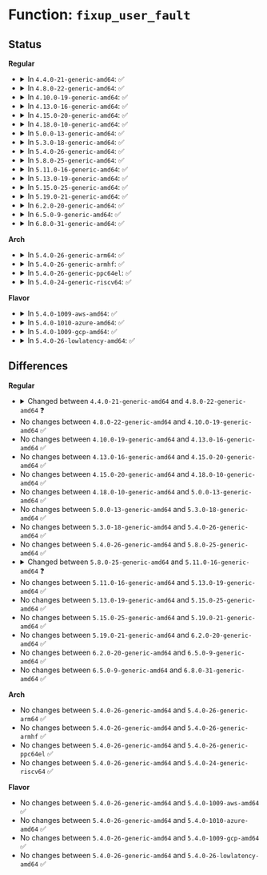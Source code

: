 # Function: <code>fixup_user_fault</code>

## Status
<b>Regular</b>
<ul>
<li>
<details>
<summary>In <code>4.4.0-21-generic-amd64</code>: ✅</summary>

```c
int fixup_user_fault(struct task_struct * tsk, struct mm_struct * mm, long unsigned int address, unsigned int fault_flags)
```

```json
{
  "name": "fixup_user_fault",
  "collision_type": "Unique Global",
  "inline_type": "No",
  "funcs": [
    {
      "addr": 18446744071580660992,
      "name": "fixup_user_fault",
      "external": true,
      "loc": "mm/gup.c:587",
      "file": "mm/gup.c",
      "inline": "seen, unknown",
      "caller_inline": [],
      "caller_func": [
        "kernel/futex.c:fault_in_user_writeable"
      ]
    }
  ],
  "symbols": [
    {
      "addr": 18446744071580660992,
      "name": "fixup_user_fault",
      "section": ".text",
      "bind": "STB_GLOBAL",
      "size": 188
    }
  ]
}
```
</details>
</li>
<li>
<details>
<summary>In <code>4.8.0-22-generic-amd64</code>: ✅</summary>

```c
int fixup_user_fault(struct task_struct * tsk, struct mm_struct * mm, long unsigned int address, unsigned int fault_flags, bool * unlocked)
```

```json
{
  "name": "fixup_user_fault",
  "collision_type": "Unique Global",
  "inline_type": "No",
  "funcs": [
    {
      "addr": 18446744071580770064,
      "name": "fixup_user_fault",
      "external": true,
      "loc": "mm/gup.c:678",
      "file": "mm/gup.c",
      "inline": "seen, unknown",
      "caller_inline": [],
      "caller_func": [
        "kernel/futex.c:fault_in_user_writeable"
      ]
    }
  ],
  "symbols": [
    {
      "addr": 18446744071580770064,
      "name": "fixup_user_fault",
      "section": ".text",
      "bind": "STB_GLOBAL",
      "size": 259
    }
  ]
}
```
</details>
</li>
<li>
<details>
<summary>In <code>4.10.0-19-generic-amd64</code>: ✅</summary>

```c
int fixup_user_fault(struct task_struct * tsk, struct mm_struct * mm, long unsigned int address, unsigned int fault_flags, bool * unlocked)
```

```json
{
  "name": "fixup_user_fault",
  "collision_type": "Unique Global",
  "inline_type": "No",
  "funcs": [
    {
      "addr": 18446744071580829344,
      "name": "fixup_user_fault",
      "external": true,
      "loc": "mm/gup.c:689",
      "file": "mm/gup.c",
      "inline": "seen, unknown",
      "caller_inline": [],
      "caller_func": [
        "kernel/futex.c:fault_in_user_writeable"
      ]
    }
  ],
  "symbols": [
    {
      "addr": 18446744071580829344,
      "name": "fixup_user_fault",
      "section": ".text",
      "bind": "STB_GLOBAL",
      "size": 411
    }
  ]
}
```
</details>
</li>
<li>
<details>
<summary>In <code>4.13.0-16-generic-amd64</code>: ✅</summary>

```c
int fixup_user_fault(struct task_struct * tsk, struct mm_struct * mm, long unsigned int address, unsigned int fault_flags, bool * unlocked)
```

```json
{
  "name": "fixup_user_fault",
  "collision_type": "Unique Global",
  "inline_type": "No",
  "funcs": [
    {
      "addr": 18446744071580871424,
      "name": "fixup_user_fault",
      "external": true,
      "loc": "mm/gup.c:772",
      "file": "mm/gup.c",
      "inline": "seen, unknown",
      "caller_inline": [],
      "caller_func": [
        "kernel/futex.c:fault_in_user_writeable"
      ]
    }
  ],
  "symbols": [
    {
      "addr": 18446744071580871424,
      "name": "fixup_user_fault",
      "section": ".text",
      "bind": "STB_GLOBAL",
      "size": 379
    }
  ]
}
```
</details>
</li>
<li>
<details>
<summary>In <code>4.15.0-20-generic-amd64</code>: ✅</summary>

```c
int fixup_user_fault(struct task_struct * tsk, struct mm_struct * mm, long unsigned int address, unsigned int fault_flags, bool * unlocked)
```

```json
{
  "name": "fixup_user_fault",
  "collision_type": "Unique Global",
  "inline_type": "No",
  "funcs": [
    {
      "addr": 18446744071580962784,
      "name": "fixup_user_fault",
      "external": true,
      "loc": "mm/gup.c:797",
      "file": "mm/gup.c",
      "inline": "seen, unknown",
      "caller_inline": [],
      "caller_func": [
        "kernel/futex.c:fault_in_user_writeable"
      ]
    }
  ],
  "symbols": [
    {
      "addr": 18446744071580962784,
      "name": "fixup_user_fault",
      "section": ".text",
      "bind": "STB_GLOBAL",
      "size": 380
    }
  ]
}
```
</details>
</li>
<li>
<details>
<summary>In <code>4.18.0-10-generic-amd64</code>: ✅</summary>

```c
int fixup_user_fault(struct task_struct * tsk, struct mm_struct * mm, long unsigned int address, unsigned int fault_flags, bool * unlocked)
```

```json
{
  "name": "fixup_user_fault",
  "collision_type": "Unique Global",
  "inline_type": "No",
  "funcs": [
    {
      "addr": 18446744071581097760,
      "name": "fixup_user_fault",
      "external": true,
      "loc": "mm/gup.c:816",
      "file": "mm/gup.c",
      "inline": "seen, unknown",
      "caller_inline": [],
      "caller_func": [
        "kernel/futex.c:fault_in_user_writeable"
      ]
    }
  ],
  "symbols": [
    {
      "addr": 18446744071581097760,
      "name": "fixup_user_fault",
      "section": ".text",
      "bind": "STB_GLOBAL",
      "size": 381
    }
  ]
}
```
</details>
</li>
<li>
<details>
<summary>In <code>5.0.0-13-generic-amd64</code>: ✅</summary>

```c
int fixup_user_fault(struct task_struct * tsk, struct mm_struct * mm, long unsigned int address, unsigned int fault_flags, bool * unlocked)
```

```json
{
  "name": "fixup_user_fault",
  "collision_type": "Unique Global",
  "inline_type": "No",
  "funcs": [
    {
      "addr": 18446744071581177488,
      "name": "fixup_user_fault",
      "external": true,
      "loc": "mm/gup.c:841",
      "file": "mm/gup.c",
      "inline": "seen, unknown",
      "caller_inline": [],
      "caller_func": [
        "kernel/futex.c:fault_in_user_writeable"
      ]
    }
  ],
  "symbols": [
    {
      "addr": 18446744071581177488,
      "name": "fixup_user_fault",
      "section": ".text",
      "bind": "STB_GLOBAL",
      "size": 381
    }
  ]
}
```
</details>
</li>
<li>
<details>
<summary>In <code>5.3.0-18-generic-amd64</code>: ✅</summary>

```c
int fixup_user_fault(struct task_struct * tsk, struct mm_struct * mm, long unsigned int address, unsigned int fault_flags, bool * unlocked)
```

```json
{
  "name": "fixup_user_fault",
  "collision_type": "Unique Global",
  "inline_type": "No",
  "funcs": [
    {
      "addr": 18446744071581247264,
      "name": "fixup_user_fault",
      "external": true,
      "loc": "mm/gup.c:957",
      "file": "mm/gup.c",
      "inline": "seen, unknown",
      "caller_inline": [],
      "caller_func": [
        "kernel/futex.c:fault_in_user_writeable"
      ]
    }
  ],
  "symbols": [
    {
      "addr": 18446744071581247264,
      "name": "fixup_user_fault",
      "section": ".text",
      "bind": "STB_GLOBAL",
      "size": 392
    }
  ]
}
```
</details>
</li>
<li>
<details>
<summary>In <code>5.4.0-26-generic-amd64</code>: ✅</summary>

```c
int fixup_user_fault(struct task_struct * tsk, struct mm_struct * mm, long unsigned int address, unsigned int fault_flags, bool * unlocked)
```

```json
{
  "name": "fixup_user_fault",
  "collision_type": "Unique Global",
  "inline_type": "No",
  "funcs": [
    {
      "addr": 18446744071581305840,
      "name": "fixup_user_fault",
      "external": true,
      "loc": "mm/gup.c:958",
      "file": "mm/gup.c",
      "inline": "seen, unknown",
      "caller_inline": [],
      "caller_func": [
        "kernel/futex.c:fault_in_user_writeable"
      ]
    }
  ],
  "symbols": [
    {
      "addr": 18446744071581305840,
      "name": "fixup_user_fault",
      "section": ".text",
      "bind": "STB_GLOBAL",
      "size": 392
    }
  ]
}
```
</details>
</li>
<li>
<details>
<summary>In <code>5.8.0-25-generic-amd64</code>: ✅</summary>

```c
int fixup_user_fault(struct task_struct * tsk, struct mm_struct * mm, long unsigned int address, unsigned int fault_flags, bool * unlocked)
```

```json
{
  "name": "fixup_user_fault",
  "collision_type": "Unique Global",
  "inline_type": "No",
  "funcs": [
    {
      "addr": 18446744071581497088,
      "name": "fixup_user_fault",
      "external": true,
      "loc": "mm/gup.c:1217",
      "file": "mm/gup.c",
      "inline": "seen, unknown",
      "caller_inline": [],
      "caller_func": [
        "kernel/futex.c:futex_unlock_pi",
        "kernel/futex.c:futex_lock_pi",
        "kernel/futex.c:fixup_pi_state_owner",
        "kernel/futex.c:futex_requeue",
        "kernel/futex.c:futex_wake_op",
        "drivers/vfio/vfio_iommu_type1.c:vaddr_get_pfn"
      ]
    }
  ],
  "symbols": [
    {
      "addr": 18446744071581497088,
      "name": "fixup_user_fault",
      "section": ".text",
      "bind": "STB_GLOBAL",
      "size": 392
    }
  ]
}
```
</details>
</li>
<li>
<details>
<summary>In <code>5.11.0-16-generic-amd64</code>: ✅</summary>

```c
int fixup_user_fault(struct mm_struct * mm, long unsigned int address, unsigned int fault_flags, bool * unlocked)
```

```json
{
  "name": "fixup_user_fault",
  "collision_type": "Unique Global",
  "inline_type": "No",
  "funcs": [
    {
      "addr": 18446744071581537616,
      "name": "fixup_user_fault",
      "external": true,
      "loc": "mm/gup.c:1171",
      "file": "mm/gup.c",
      "inline": "seen, unknown",
      "caller_inline": [],
      "caller_func": [
        "kernel/futex.c:fault_in_user_writeable",
        "drivers/vfio/vfio_iommu_type1.c:follow_fault_pfn"
      ]
    }
  ],
  "symbols": [
    {
      "addr": 18446744071581537616,
      "name": "fixup_user_fault",
      "section": ".text",
      "bind": "STB_GLOBAL",
      "size": 380
    }
  ]
}
```
</details>
</li>
<li>
<details>
<summary>In <code>5.13.0-19-generic-amd64</code>: ✅</summary>

```c
int fixup_user_fault(struct mm_struct * mm, long unsigned int address, unsigned int fault_flags, bool * unlocked)
```

```json
{
  "name": "fixup_user_fault",
  "collision_type": "Unique Global",
  "inline_type": "No",
  "funcs": [
    {
      "addr": 18446744071581559408,
      "name": "fixup_user_fault",
      "external": true,
      "loc": "mm/gup.c:1256",
      "file": "mm/gup.c",
      "inline": "seen, unknown",
      "caller_inline": [],
      "caller_func": [
        "kernel/futex.c:fault_in_user_writeable",
        "drivers/vfio/vfio_iommu_type1.c:follow_fault_pfn"
      ]
    }
  ],
  "symbols": [
    {
      "addr": 18446744071581559408,
      "name": "fixup_user_fault",
      "section": ".text",
      "bind": "STB_GLOBAL",
      "size": 377
    }
  ]
}
```
</details>
</li>
<li>
<details>
<summary>In <code>5.15.0-25-generic-amd64</code>: ✅</summary>

```c
int fixup_user_fault(struct mm_struct * mm, long unsigned int address, unsigned int fault_flags, bool * unlocked)
```

```json
{
  "name": "fixup_user_fault",
  "collision_type": "Unique Global",
  "inline_type": "No",
  "funcs": [
    {
      "addr": 18446744071581824112,
      "name": "fixup_user_fault",
      "external": true,
      "loc": "mm/gup.c:1284",
      "file": "mm/gup.c",
      "inline": "seen, unknown",
      "caller_inline": [],
      "caller_func": [
        "kernel/futex.c:fault_in_user_writeable",
        "drivers/vfio/vfio_iommu_type1.c:follow_fault_pfn"
      ]
    }
  ],
  "symbols": [
    {
      "addr": 18446744071581824112,
      "name": "fixup_user_fault",
      "section": ".text",
      "bind": "STB_GLOBAL",
      "size": 360
    }
  ]
}
```
</details>
</li>
<li>
<details>
<summary>In <code>5.19.0-21-generic-amd64</code>: ✅</summary>

```c
int fixup_user_fault(struct mm_struct * mm, long unsigned int address, unsigned int fault_flags, bool * unlocked)
```

```json
{
  "name": "fixup_user_fault",
  "collision_type": "Unique Global",
  "inline_type": "No",
  "funcs": [
    {
      "addr": 18446744071582216448,
      "name": "fixup_user_fault",
      "external": true,
      "loc": "mm/gup.c:1308",
      "file": "mm/gup.c",
      "inline": "seen, unknown",
      "caller_inline": [],
      "caller_func": [
        "kernel/futex/core.c:fault_in_user_writeable",
        "mm/gup.c:fault_in_safe_writeable",
        "drivers/vfio/vfio_iommu_type1.c:vaddr_get_pfns"
      ]
    }
  ],
  "symbols": [
    {
      "addr": 18446744071582216448,
      "name": "fixup_user_fault",
      "section": ".text",
      "bind": "STB_GLOBAL",
      "size": 394
    }
  ]
}
```
</details>
</li>
<li>
<details>
<summary>In <code>6.2.0-20-generic-amd64</code>: ✅</summary>

```c
int fixup_user_fault(struct mm_struct * mm, long unsigned int address, unsigned int fault_flags, bool * unlocked)
```

```json
{
  "name": "fixup_user_fault",
  "collision_type": "Unique Global",
  "inline_type": "No",
  "funcs": [
    {
      "addr": 18446744071582706320,
      "name": "fixup_user_fault",
      "external": true,
      "loc": "mm/gup.c:1261",
      "file": "mm/gup.c",
      "inline": "seen, unknown",
      "caller_inline": [],
      "caller_func": [
        "kernel/futex/core.c:fault_in_user_writeable",
        "mm/gup.c:fault_in_safe_writeable"
      ]
    }
  ],
  "symbols": [
    {
      "addr": 18446744071582706320,
      "name": "fixup_user_fault",
      "section": ".text",
      "bind": "STB_GLOBAL",
      "size": 450
    }
  ]
}
```
</details>
</li>
<li>
<details>
<summary>In <code>6.5.0-9-generic-amd64</code>: ✅</summary>

```c
int fixup_user_fault(struct mm_struct * mm, long unsigned int address, unsigned int fault_flags, bool * unlocked)
```

```json
{
  "name": "fixup_user_fault",
  "collision_type": "Unique Global",
  "inline_type": "No",
  "funcs": [
    {
      "addr": 18446744071582919488,
      "name": "fixup_user_fault",
      "external": true,
      "loc": "mm/gup.c:1366",
      "file": "mm/gup.c",
      "inline": "seen, unknown",
      "caller_inline": [],
      "caller_func": [
        "kernel/futex/core.c:fault_in_user_writeable",
        "kernel/trace/trace_events_user.c:user_event_mm_fault_in",
        "mm/gup.c:fault_in_safe_writeable"
      ]
    }
  ],
  "symbols": [
    {
      "addr": 18446744071582919488,
      "name": "fixup_user_fault",
      "section": ".text",
      "bind": "STB_GLOBAL",
      "size": 459
    }
  ]
}
```
</details>
</li>
<li>
<details>
<summary>In <code>6.8.0-31-generic-amd64</code>: ✅</summary>

```c
int fixup_user_fault(struct mm_struct * mm, long unsigned int address, unsigned int fault_flags, bool * unlocked)
```

```json
{
  "name": "fixup_user_fault",
  "collision_type": "Unique Global",
  "inline_type": "No",
  "funcs": [
    {
      "addr": 18446744071583093632,
      "name": "fixup_user_fault",
      "external": true,
      "loc": "mm/gup.c:1381",
      "file": "mm/gup.c",
      "inline": "seen, unknown",
      "caller_inline": [],
      "caller_func": [
        "kernel/futex/core.c:fault_in_user_writeable",
        "kernel/trace/trace_events_user.c:user_event_mm_fault_in",
        "mm/gup.c:fault_in_safe_writeable"
      ]
    }
  ],
  "symbols": [
    {
      "addr": 18446744071583093632,
      "name": "fixup_user_fault",
      "section": ".text",
      "bind": "STB_GLOBAL",
      "size": 459
    }
  ]
}
```
</details>
</li>
</ul>
<b>Arch</b>
<ul>
<li>
<details>
<summary>In <code>5.4.0-26-generic-arm64</code>: ✅</summary>

```c
int fixup_user_fault(struct task_struct * tsk, struct mm_struct * mm, long unsigned int address, unsigned int fault_flags, bool * unlocked)
```

```json
{
  "name": "fixup_user_fault",
  "collision_type": "Unique Global",
  "inline_type": "No",
  "funcs": [
    {
      "addr": 18446603336492714752,
      "name": "fixup_user_fault",
      "external": true,
      "loc": "mm/gup.c:958",
      "file": "mm/gup.c",
      "inline": "seen, unknown",
      "caller_inline": [],
      "caller_func": [
        "virt/kvm/kvm_main.c:__gfn_to_pfn_memslot",
        "kernel/futex.c:fault_in_user_writeable"
      ]
    }
  ],
  "symbols": [
    {
      "addr": 18446603336492714752,
      "name": "fixup_user_fault",
      "section": ".text",
      "bind": "STB_GLOBAL",
      "size": 320
    }
  ]
}
```
</details>
</li>
<li>
<details>
<summary>In <code>5.4.0-26-generic-armhf</code>: ✅</summary>

```c
int fixup_user_fault(struct task_struct * tsk, struct mm_struct * mm, long unsigned int address, unsigned int fault_flags, bool * unlocked)
```

```json
{
  "name": "fixup_user_fault",
  "collision_type": "Unique Global",
  "inline_type": "No",
  "funcs": [
    {
      "addr": 3226550128,
      "name": "fixup_user_fault",
      "external": true,
      "loc": "mm/gup.c:958",
      "file": "mm/gup.c",
      "inline": "seen, unknown",
      "caller_inline": [],
      "caller_func": [
        "kernel/futex.c:fault_in_user_writeable"
      ]
    }
  ],
  "symbols": [
    {
      "addr": 3226550128,
      "name": "fixup_user_fault",
      "section": ".text",
      "bind": "STB_GLOBAL",
      "size": 292
    }
  ]
}
```
</details>
</li>
<li>
<details>
<summary>In <code>5.4.0-26-generic-ppc64el</code>: ✅</summary>

```c
int fixup_user_fault(struct task_struct * tsk, struct mm_struct * mm, long unsigned int address, unsigned int fault_flags, bool * unlocked)
```

```json
{
  "name": "fixup_user_fault",
  "collision_type": "Unique Global",
  "inline_type": "No",
  "funcs": [
    {
      "addr": 13835058055286052352,
      "name": "fixup_user_fault",
      "external": true,
      "loc": "mm/gup.c:958",
      "file": "mm/gup.c",
      "inline": "seen, unknown",
      "caller_inline": [],
      "caller_func": [
        "kernel/futex.c:fault_in_user_writeable"
      ]
    }
  ],
  "symbols": [
    {
      "addr": 13835058055286052352,
      "name": "fixup_user_fault",
      "section": ".text",
      "bind": "STB_GLOBAL",
      "size": 428
    }
  ]
}
```
</details>
</li>
<li>
<details>
<summary>In <code>5.4.0-24-generic-riscv64</code>: ✅</summary>

```c
int fixup_user_fault(struct task_struct * tsk, struct mm_struct * mm, long unsigned int address, unsigned int fault_flags, bool * unlocked)
```

```json
{
  "name": "fixup_user_fault",
  "collision_type": "Unique Global",
  "inline_type": "No",
  "funcs": [
    {
      "addr": 18446743936272712272,
      "name": "fixup_user_fault",
      "external": true,
      "loc": "mm/gup.c:958",
      "file": "mm/gup.c",
      "inline": "seen, unknown",
      "caller_inline": [],
      "caller_func": [
        "kernel/futex.c:fault_in_user_writeable"
      ]
    }
  ],
  "symbols": [
    {
      "addr": 18446743936272712272,
      "name": "fixup_user_fault",
      "section": ".text",
      "bind": "STB_GLOBAL",
      "size": 266
    }
  ]
}
```
</details>
</li>
</ul>
<b>Flavor</b>
<ul>
<li>
<details>
<summary>In <code>5.4.0-1009-aws-amd64</code>: ✅</summary>

```c
int fixup_user_fault(struct task_struct * tsk, struct mm_struct * mm, long unsigned int address, unsigned int fault_flags, bool * unlocked)
```

```json
{
  "name": "fixup_user_fault",
  "collision_type": "Unique Global",
  "inline_type": "No",
  "funcs": [
    {
      "addr": 18446744071581274688,
      "name": "fixup_user_fault",
      "external": true,
      "loc": "mm/gup.c:958",
      "file": "mm/gup.c",
      "inline": "seen, unknown",
      "caller_inline": [],
      "caller_func": [
        "kernel/futex.c:fault_in_user_writeable"
      ]
    }
  ],
  "symbols": [
    {
      "addr": 18446744071581274688,
      "name": "fixup_user_fault",
      "section": ".text",
      "bind": "STB_GLOBAL",
      "size": 392
    }
  ]
}
```
</details>
</li>
<li>
<details>
<summary>In <code>5.4.0-1010-azure-amd64</code>: ✅</summary>

```c
int fixup_user_fault(struct task_struct * tsk, struct mm_struct * mm, long unsigned int address, unsigned int fault_flags, bool * unlocked)
```

```json
{
  "name": "fixup_user_fault",
  "collision_type": "Unique Global",
  "inline_type": "No",
  "funcs": [
    {
      "addr": 18446744071581221168,
      "name": "fixup_user_fault",
      "external": true,
      "loc": "mm/gup.c:958",
      "file": "mm/gup.c",
      "inline": "seen, unknown",
      "caller_inline": [],
      "caller_func": [
        "kernel/futex.c:fault_in_user_writeable"
      ]
    }
  ],
  "symbols": [
    {
      "addr": 18446744071581221168,
      "name": "fixup_user_fault",
      "section": ".text",
      "bind": "STB_GLOBAL",
      "size": 392
    }
  ]
}
```
</details>
</li>
<li>
<details>
<summary>In <code>5.4.0-1009-gcp-amd64</code>: ✅</summary>

```c
int fixup_user_fault(struct task_struct * tsk, struct mm_struct * mm, long unsigned int address, unsigned int fault_flags, bool * unlocked)
```

```json
{
  "name": "fixup_user_fault",
  "collision_type": "Unique Global",
  "inline_type": "No",
  "funcs": [
    {
      "addr": 18446744071581265888,
      "name": "fixup_user_fault",
      "external": true,
      "loc": "mm/gup.c:958",
      "file": "mm/gup.c",
      "inline": "seen, unknown",
      "caller_inline": [],
      "caller_func": [
        "kernel/futex.c:fault_in_user_writeable"
      ]
    }
  ],
  "symbols": [
    {
      "addr": 18446744071581265888,
      "name": "fixup_user_fault",
      "section": ".text",
      "bind": "STB_GLOBAL",
      "size": 392
    }
  ]
}
```
</details>
</li>
<li>
<details>
<summary>In <code>5.4.0-26-lowlatency-amd64</code>: ✅</summary>

```c
int fixup_user_fault(struct task_struct * tsk, struct mm_struct * mm, long unsigned int address, unsigned int fault_flags, bool * unlocked)
```

```json
{
  "name": "fixup_user_fault",
  "collision_type": "Unique Global",
  "inline_type": "No",
  "funcs": [
    {
      "addr": 18446744071581329744,
      "name": "fixup_user_fault",
      "external": true,
      "loc": "mm/gup.c:958",
      "file": "mm/gup.c",
      "inline": "seen, unknown",
      "caller_inline": [],
      "caller_func": [
        "kernel/futex.c:fault_in_user_writeable"
      ]
    }
  ],
  "symbols": [
    {
      "addr": 18446744071581329744,
      "name": "fixup_user_fault",
      "section": ".text",
      "bind": "STB_GLOBAL",
      "size": 392
    }
  ]
}
```
</details>
</li>
</ul>

## Differences
<b>Regular</b>
<ul>
<li>
<details>
<summary>Changed between <code>4.4.0-21-generic-amd64</code> and <code>4.8.0-22-generic-amd64</code> ❓</summary>
<ul>
<li>
<b>Param added. </b>
<code>bool * unlocked</code>
</li>
</ul>
</details>
</li>
<li>
No changes between <code>4.8.0-22-generic-amd64</code> and <code>4.10.0-19-generic-amd64</code> ✅
</li>
<li>
No changes between <code>4.10.0-19-generic-amd64</code> and <code>4.13.0-16-generic-amd64</code> ✅
</li>
<li>
No changes between <code>4.13.0-16-generic-amd64</code> and <code>4.15.0-20-generic-amd64</code> ✅
</li>
<li>
No changes between <code>4.15.0-20-generic-amd64</code> and <code>4.18.0-10-generic-amd64</code> ✅
</li>
<li>
No changes between <code>4.18.0-10-generic-amd64</code> and <code>5.0.0-13-generic-amd64</code> ✅
</li>
<li>
No changes between <code>5.0.0-13-generic-amd64</code> and <code>5.3.0-18-generic-amd64</code> ✅
</li>
<li>
No changes between <code>5.3.0-18-generic-amd64</code> and <code>5.4.0-26-generic-amd64</code> ✅
</li>
<li>
No changes between <code>5.4.0-26-generic-amd64</code> and <code>5.8.0-25-generic-amd64</code> ✅
</li>
<li>
<details>
<summary>Changed between <code>5.8.0-25-generic-amd64</code> and <code>5.11.0-16-generic-amd64</code> ❓</summary>
<ul>
<li>
<b>Param removed. </b>
<code>struct task_struct * tsk</code>
</li>
<li>
<b>Param reordered. </b>
<code>tsk, mm, address, fault_flags, unlocked</code> ➡️ <code>mm, address, fault_flags, unlocked</code>
</li>
</ul>
</details>
</li>
<li>
No changes between <code>5.11.0-16-generic-amd64</code> and <code>5.13.0-19-generic-amd64</code> ✅
</li>
<li>
No changes between <code>5.13.0-19-generic-amd64</code> and <code>5.15.0-25-generic-amd64</code> ✅
</li>
<li>
No changes between <code>5.15.0-25-generic-amd64</code> and <code>5.19.0-21-generic-amd64</code> ✅
</li>
<li>
No changes between <code>5.19.0-21-generic-amd64</code> and <code>6.2.0-20-generic-amd64</code> ✅
</li>
<li>
No changes between <code>6.2.0-20-generic-amd64</code> and <code>6.5.0-9-generic-amd64</code> ✅
</li>
<li>
No changes between <code>6.5.0-9-generic-amd64</code> and <code>6.8.0-31-generic-amd64</code> ✅
</li>
</ul>
<b>Arch</b>
<ul>
<li>
No changes between <code>5.4.0-26-generic-amd64</code> and <code>5.4.0-26-generic-arm64</code> ✅
</li>
<li>
No changes between <code>5.4.0-26-generic-amd64</code> and <code>5.4.0-26-generic-armhf</code> ✅
</li>
<li>
No changes between <code>5.4.0-26-generic-amd64</code> and <code>5.4.0-26-generic-ppc64el</code> ✅
</li>
<li>
No changes between <code>5.4.0-26-generic-amd64</code> and <code>5.4.0-24-generic-riscv64</code> ✅
</li>
</ul>
<b>Flavor</b>
<ul>
<li>
No changes between <code>5.4.0-26-generic-amd64</code> and <code>5.4.0-1009-aws-amd64</code> ✅
</li>
<li>
No changes between <code>5.4.0-26-generic-amd64</code> and <code>5.4.0-1010-azure-amd64</code> ✅
</li>
<li>
No changes between <code>5.4.0-26-generic-amd64</code> and <code>5.4.0-1009-gcp-amd64</code> ✅
</li>
<li>
No changes between <code>5.4.0-26-generic-amd64</code> and <code>5.4.0-26-lowlatency-amd64</code> ✅
</li>
</ul>
